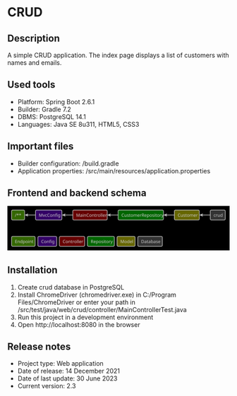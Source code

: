 # CRUD

## Description
A simple CRUD application. The index page displays a list of customers with names and emails.

## Used tools
* Platform: Spring Boot 2.6.1
* Builder: Gradle 7.2
* DBMS: PostgreSQL 14.1
* Languages: Java SE 8u311, HTML5, CSS3

## Important files
* Builder configuration: /build.gradle
* Application properties: /src/main/resources/application.properties

## Frontend and backend schema
![Relationships of elements](readme/front-back-schema.svg)

## Installation
1. Create crud database in PostgreSQL
2. Install ChromeDriver (chromedriver.exe) in C:/Program Files/ChromeDriver or enter your path
in /src/test/java/web/crud/controller/MainControllerTest.java
3. Run this project in a development environment
4. Open http://localhost:8080 in the browser

## Release notes
* Project type: Web application
* Date of release: 14 December 2021
* Date of last update: 30 June 2023
* Current version: 2.3
